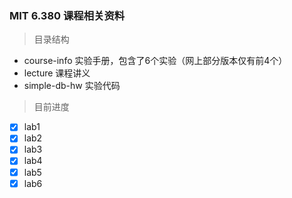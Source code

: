 ### MIT 6.380 课程相关资料

> 目录结构

* course-info 实验手册，包含了6个实验（网上部分版本仅有前4个）
* lecture 课程讲义
* simple-db-hw 实验代码

> 目前进度

- [X] lab1
- [X] lab2
- [X] lab3
- [X] lab4
- [X] lab5
- [X] lab6
